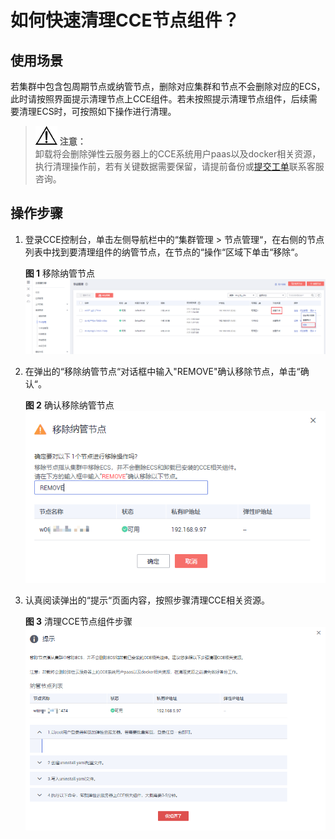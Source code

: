 # 如何快速清理CCE节点组件？<a name="cce_01_0132"></a>

## 使用场景<a name="section173631312185614"></a>

若集群中包含包周期节点或纳管节点，删除对应集群和节点不会删除对应的ECS，此时请按照界面提示清理节点上CCE组件。若未按照提示清理节点组件，后续需要清理ECS时，可按照如下操作进行清理。

>![](public_sys-resources/icon-notice.gif) **注意：**   
>卸载将会删除弹性云服务器上的CCE系统用户paas以及docker相关资源，执行清理操作前，若有关键数据需要保留，请提前备份或[提交工单](https://console.huaweicloud.com/ticket/?locale=zh-cn#/ticketindex/createIndex)联系客服咨询。  

## 操作步骤<a name="section268022815614"></a>

1.  登录CCE控制台，单击左侧导航栏中的“集群管理 \> 节点管理“，在右侧的节点列表中找到要清理组件的纳管节点，在节点的“操作“区域下单击“移除“。

    **图 1**  移除纳管节点<a name="fig88893368329"></a>  
    ![](figures/移除纳管节点.png "移除纳管节点")

2.  在弹出的“移除纳管节点“对话框中输入"REMOVE"确认移除节点，单击“确认“。

    **图 2**  确认移除纳管节点<a name="fig1363395193512"></a>  
    ![](figures/确认移除纳管节点.png "确认移除纳管节点")

3.  认真阅读弹出的“提示“页面内容，按照步骤清理CCE相关资源。

    **图 3**  清理CCE节点组件步骤<a name="fig1683919195399"></a>  
    ![](figures/清理CCE节点组件步骤.png "清理CCE节点组件步骤")


